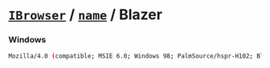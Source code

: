 # [`IBrowser`](/api/main/get-browser.md) / [`name`](../name.md) / Blazer

### Windows

```sh
Mozilla/4.0 (compatible; MSIE 6.0; Windows 98; PalmSource/hspr-H102; Blazer/4.0) 16;320x320
```